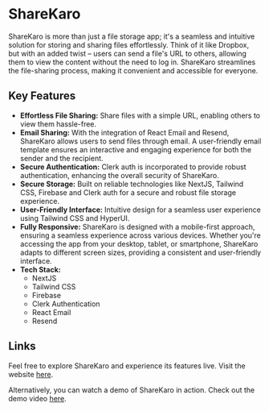 # ShareKaro

ShareKaro is more than just a file storage app; it's a seamless and intuitive solution for storing and sharing files effortlessly. Think of it like Dropbox, but with an added twist – users can send a file's URL to others, allowing them to view the content without the need to log in. ShareKaro streamlines the file-sharing process, making it convenient and accessible for everyone.

## Key Features

- **Effortless File Sharing:** Share files with a simple URL, enabling others to view them hassle-free.
- **Email Sharing:** With the integration of React Email and Resend, ShareKaro allows users to send files through email. A user-friendly email template ensures an interactive and engaging experience for both the sender and the recipient.
- **Secure Authentication:** Clerk auth is incorporated to provide robust authentication, enhancing the overall security of ShareKaro.
- **Secure Storage:** Built on reliable technologies like NextJS, Tailwind CSS, Firebase and Clerk auth for a secure and robust file storage experience.
- **User-Friendly Interface:** Intuitive design for a seamless user experience using Tailwind CSS and HyperUI.
- **Fully Responsive:** ShareKaro is designed with a mobile-first approach, ensuring a seamless experience across various devices. Whether you're accessing the app from your desktop, tablet, or smartphone, ShareKaro adapts to different screen sizes, providing a consistent and user-friendly interface. 
- **Tech Stack:**
  - NextJS
  - Tailwind CSS
  - Firebase
  - Clerk Authentication
  - React Email
  - Resend

## Links

Feel free to explore ShareKaro and experience its features live. Visit the website [here](https://share-karo.vercel.app/).

Alternatively, you can watch a demo of ShareKaro in action. Check out the demo video [here](https://drive.google.com/file/d/1EQRtBhXQ-3kBNdFKLyu8et51np4FITbz/view?usp=sharing).

